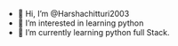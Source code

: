 - 👋 Hi, I’m @Harshachitturi2003
- 👀 I’m interested in learning python
- 🌱 I’m currently learning python full Stack.
<!---
Harshachitturi2003/Harshachitturi2003 is a ✨ special ✨ repository because its `README.md` (this file) appears on your GitHub profile.
You can click the Preview link to take a look at your changes.
--->

